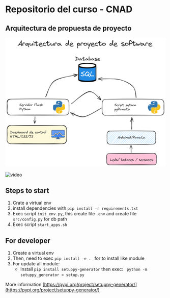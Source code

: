 # Repositorio del curso - CNAD

## Arquitectura de propuesta de proyecto 
![arq](assets/Arquitectura_curso_cnad.excalidraw.png)

![video](./assets/video.gif)

## Steps to start

1. Crate a virtual env
2. install dependencies with `pip install -r requirements.txt`
3. Exec script `init_env.py`, this create file `.env` and create file `src/config.py` for db path
4. Exec script `start_apps.sh`

## For developer

1. Create a virtual env
2. Then, need to exec `pip install -e . ` for to install like module
3. For update all module:
    - Install `pip install setuppy-generator` then exec: ` python -m setuppy_generator > setup.py`

More information [https://pypi.org/project/setuppy-generator/](https://pypi.org/project/setuppy-generator/)